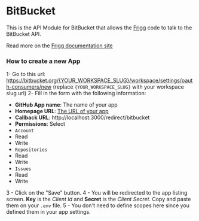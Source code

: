 # BitBucket

This is the API Module for BitBucket that allows the [Frigg](https://friggframework.org) code to talk to the BitBucket API.

Read more on the [Frigg documentation site](https://docs.friggframework.org/api-modules/list/bitbucket)

### How to create a new App

1- Go to this url: https://bitbucket.org/{YOUR_WORKSPACE_SLUG}/workspace/settings/oauth-consumers/new (replace `{YOUR_WORKSPACE_SLUG}` with your workspace slug url)
2- Fill in the form with the following information:

-   **GitHub App name**: The name of your app
-   **Homepage URL**: [The URL of your app](https://lefthook.com/)
-   **Callback URL**: http://localhost:3000/redirect/bitbucket
-   **Permissions**: Select
-   `Account`
-   Read
-   Write
-   `Repositories`
-   Read
-   Write
-   `Issues`
-   Read
-   Write

3 - Click on the "Save" button.
4 - You will be redirected to the app listing screen. **Key** is the _Client Id_ and **Secret** is the _Client Secret_. Copy and paste them on your `.env` file.
5 - You don't need to define scopes here since you defined them in your app settings.
